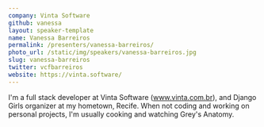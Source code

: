 ```yaml
---
company: Vinta Software
github: vanessa
layout: speaker-template
name: Vanessa Barreiros
permalink: /presenters/vanessa-barreiros/
photo_url: /static/img/speakers/vanessa-barreiros.jpg
slug: vanessa-barreiros
twitter: vcfbarreiros
website: https://vinta.software/
---
```


I'm a full stack developer at Vinta Software (www.vinta.com.br), and Django Girls organizer at my hometown, Recife. When not coding and working on personal projects, I'm usually cooking and watching Grey's Anatomy.
